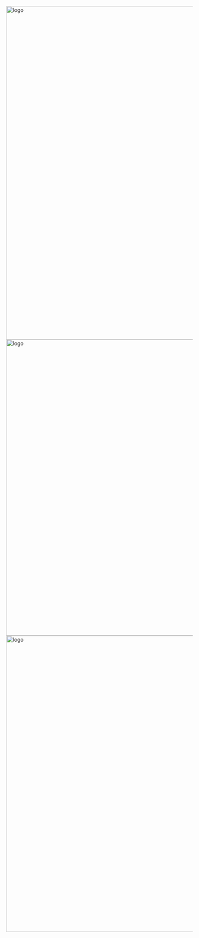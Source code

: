 <img src="https://cdn.discordapp.com/attachments/1169626689601540206/1383341330217959565/Untitled182_20250614150140.png?ex=686cc302&is=686b7182&hm=b298929ae15eb9f263d28731b256faae3a4245535964b337aff95d644817d265&" alt="logo"  width="900" height="auto" />
<img src="https://cdn.discordapp.com/attachments/1169626689601540206/1383358403597963404/Untitled182_20250614155957.png?ex=686cd2e8&is=686b8168&hm=4edd92fcda3913fbdb419728f969f4a5a478f749836978b4b5527f0ba66a9d89&" alt="logo"  width="800" height="auto" />
<img src="https://cdn.discordapp.com/attachments/1169626689601540206/1383358402998046781/Untitled182_20250614161102.png?ex=686cd2e8&is=686b8168&hm=586cac2e8bca31c2746be9308bc51f75168966ce8ff5a2e9c4ed70dcdbbf837f&" alt="logo"  width="800" height="auto" />
